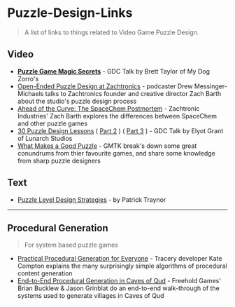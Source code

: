 # Puzzle-Design-Links

> A list of links to things related to Video Game Puzzle Design.


## Video

- [**Puzzle Game Magic Secrets**](https://www.youtube.com/watch?v=B36_OL1ZXVM) - GDC Talk by Brett Taylor of My Dog Zorro's 
- [Open-Ended Puzzle Design at Zachtronics](https://www.youtube.com/watch?v=U4uH1ynH3Rs) - podcaster Drew Messinger-Michaels talks to Zachtronics founder and creative director Zach Barth about the studio's puzzle design process
- [Ahead of the Curve: The SpaceChem Postmortem](https://www.youtube.com/watch?v=lH7gL3ivgFA) - Zachtronic Industries' Zach Barth explores the differences between SpaceChem and other puzzle games
- [30 Puzzle Design Lessons](https://www.youtube.com/watch?v=oCHciE9CYfA) ( [Part 2](https://www.youtube.com/watch?v=iUi2vMZajco) ) ( [Part 3](https://www.youtube.com/watch?v=zsbfkMuaUxs) ) - GDC Talk by Elyot Grant of Lunarch Studios
- [What Makes a Good Puzzle](https://www.youtube.com/watch?v=zsjC6fa_YBg) - GMTK break's down some great conundrums from thier favourite games, and share some knowledge from sharp puzzle designers

## Text

- [Puzzle Level Design Strategies](https://cwpat.me/misc/puzzle-level-idea-strategies/) - by Patrick Traynor

---

## Procedural Generation

> For system based puzzle games

- [Practical Procedural Generation for Everyone](https://www.youtube.com/watch?v=WumyfLEa6bU) - Tracery developer Kate Compton explains the many surprisingly simple algorithms of procedural content generation
- [End-to-End Procedural Generation in Caves of Qud](https://www.youtube.com/watch?v=jV-DZqdKlnE) - Freehold Games' Brian Bucklew & Jason Grinblat do an end-to-end walk-through of the systems used to generate villages in Caves of Qud
